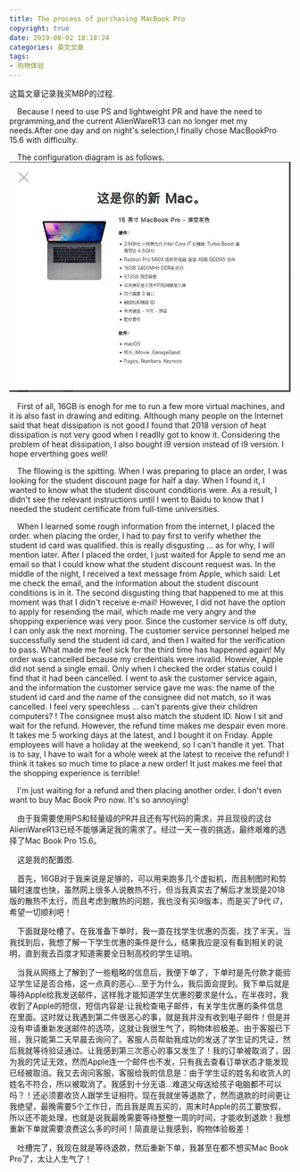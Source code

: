 ```yaml
---
title: The process of purchasing MacBook Pro
copyright: true
date: 2019-08-02 18:18:24
categories: 英文文章
tags:
- 购物体验
---
```


这篇文章记录我买MBP的过程.

<!--more-->

&emsp;Because I need to use PS and lightweight PR and have the need to prgramming,and the current AlienWareR13 can no longer met my needs.After one day and on night's selection,I finally chose MacBookPro 15.6 with difficulty.

&emsp;The configuration diagram is as follows.![配置图](The-process-of-purchasing-MacBook-Pro/配置图.jpg)

&emsp;First of all, 16GB is enogh for me to run a few more virtual machines, and it is also fast in drawing and editing. Although many people on the Internet said that heat dissipation is not good.I found that 2018 version of heat dissipation is not very good when I readlly got to know it. Considering the problem of heat dissipation, I also bought i9 version instead of i9 version. I hope erverthing goes well!

&emsp;The fllowing is the spitting. When I was preparing to place an order, I was looking for the student discount page for half a day. When I found it, I wanted to know what the student discount conditions were. As a result, I didn't see the relevant instructions until I went to Baidu to know that I needed the student certificate from full-time universities.

&emsp;When I learned some rough information from the internet, I placed the order. when placing the order, I had to pay first to verify whether the student id card was qualified. this is really disgusting ... as for why, I will mention later.  After I placed the order, I just waited for Apple to send me an email so that I could know what the student discount request was. In the middle of the night, I received a text message from Apple, which said: Let me check the email, and the information about the student discount conditions is in it.  The second disgusting thing that happened to me at this moment was that I didn't receive e-mail!  However, I did not have the option to apply for resending the mail, which made me very angry and the shopping experience was very poor.  Since the customer service is off duty, I can only ask the next morning.  The customer service personnel helped me successfully send the student id card, and then I waited for the verification to pass.  What made me feel sick for the third time has happened again!  My order was cancelled because my credentials were invalid. However, Apple did not send a single email. Only when I checked the order status could I find that it had been cancelled.  I went to ask the customer service again, and the information the customer service gave me was: the name of the student id card and the name of the consignee did not match, so it was cancelled.  I feel very speechless … can't parents give their children computers?  !  The consignee must also match the student ID.  Now I sit and wait for the refund. However, the refund time makes me despair even more. It takes me 5 working days at the latest, and I bought it on Friday. Apple employees will have a holiday at the weekend, so I can't handle it yet. That is to say, I have to wait for a whole week at the latest to receive the refund!  I think it takes so much time to place a new order!  It just makes me feel that the shopping experience is terrible!

&emsp;I'm just waiting for a refund and then placing another order. I don't even want to buy Mac Book Pro now. It's so annoying!




&emsp;由于我需要使用PS和轻量级的PR并且还有写代码的需求，并且现役的这台AlienWareR13已经不能够满足我的需求了。经过一天一夜的挑选，最终艰难的选择了Mac Book Pro 15.6。

&emsp;这是我的配置图.

&emsp;首先，16GB对于我来说是足够的，可以用来跑多几个虚拟机，而且制图时和剪辑时速度也快，虽然网上很多人说散热不行，但当我真实去了解后才发现是2018版的散热不太行，而且考虑到散热的问题，我也没有买i9版本，而是买了9代 i7，希望一切顺利吧！

&emsp;下面就是吐槽了。在我准备下单时，我一直在找学生优惠的页面，找了半天，当我找到后，我想了解一下学生优惠的条件是什么，结果我应是没有看到相关的说明，直到我去百度才知道需要全日制高校的学生证明。

&emsp;当我从网络上了解到了一些粗略的信息后，我便下单了，下单时是先付款才能验证学生证是否合格，这一点真的恶心...至于为什么，我后面会提到。我下单后就是等待Apple给我发送邮件，这样我才能知道学生优惠的要求是什么，在半夜时，我收到了Apple的短信，短信内容是:让我检查电子邮件，有关学生优惠的条件信息在里面。这时就让我遇到第二件很恶心的事，就是我并没有收到电子邮件！但是并没有申请重新发送邮件的选项，这就让我很生气了，购物体验极差。由于客服已下班，我只能第二天早晨去询问了。客服人员帮助我成功的发送了学生证的凭证，然后我就等待验证通过。让我感到第三次恶心的事又发生了！我的订单被取消了，因为我的凭证无效，然而Apple连一个邮件也不发，只有我去查看订单状态才能发现已经被取消。我又去询问客服，客服给我的信息是：由于学生证的姓名和收货人的姓名不符合，所以被取消了。我感到十分无语...难道父母送给孩子电脑都不可以吗？！还必须要收货人跟学生证相符。现在我就坐等退款了，然而退款的时间更让我绝望，最晚需要5个工作日，而且我是周五买的，周末时Apple的员工要放假，所以还不能处理，也就是说我最晚需要等待整整一周的时间，才能收到退款！我想重新下单就需要浪费这么多的时间！简直是让我感到，购物体验极差！

&emsp;吐槽完了，我现在就是等待退款，然后重新下单，我甚至在都不想买Mac Book Pro了，太让人生气了！




